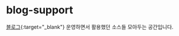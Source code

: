 # blog-support
[블로그](https://empty-castle.tistory.com/){:target="_blank"} 운영하면서 활용했던 소스들 모아두는 공간입니다.
